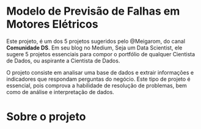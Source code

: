 # Modelo de Previsão de Falhas em Motores Elétricos

Este projeto, é um dos 5 projetos sugeridos pelo @Meigarom, do canal **Comunidade DS**. Em seu blog no Medium, Seja um Data Scientist, 
ele sugere 5 projetos essenciais para compor o portfólio de qualquer Cientista de Dados, ou aspirante a Cientista de Dados.

O projeto consiste em analisar uma base de dados e extrair informações e indicadores que respondam perguntas do negócio.
Este tipo de projeto é essencial, pois comprova a habilidade de resolução de problemas, bem como de análise e interpretação de dados.

# Sobre o projeto

